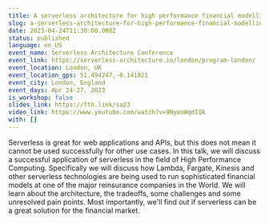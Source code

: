 ```yaml
---
title: A serverless architecture for high performance financial modelling
slug: a-serverless-architecture-for-high-performance-financial-modelling
date: 2023-04-24T11:30:00.000Z
status: published
language: en_US
event_name: Serverless Architecture Conference
event_link: https://serverless-architecture.io/london/program-london/
event_location: London, UK
event_location_gps: 51.494247,-0.141821
event_city: London, England
event_days: Apr 24-27, 2023
is_workshop: false
slides_link: https://fth.link/sa23
video_link: https://www.youtube.com/watch?v=9NyeoWqdIQk
with: []
---
```


Serverless is great for web applications and APIs, but this does not mean it cannot be used successfully for other use cases. In this talk, we will discuss a successful application of serverless in the field of High Performance Computing. Specifically we will discuss how Lambda, Fargate, Kinesis and other serverless technologies are being used to run sophisticated financial models at one of the major reinsurance companies in the World. We will learn about the architecture, the tradeoffs, some challenges and some unresolved pain points. Most importantly, we'll find out if serverless can be a great solution for the financial market.
